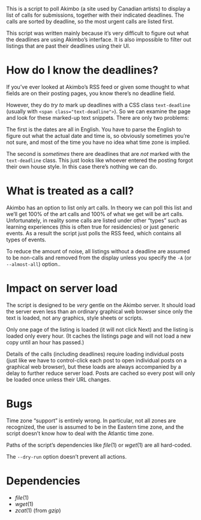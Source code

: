 This is a script to poll Akimbo (a site used by Canadian artists) to display
a list of calls for submissions, together with their indicated deadlines.
The calls are sorted by deadline,
so the most urgent calls are listed first.

This script was written mainly because it’s very difficult to figure out what the deadlines are using Akimbo’s interface.
It is also impossible to filter out listings that are past their deadlines using their UI.

How do I know the deadlines?
============================

If you’ve ever looked at Akimbo’s RSS feed or given some thought to what fields are on their posting pages,
you know there’s no deadline field.

However, they do *try to* mark up deadlines with a CSS class `text-deadline` (usually with `<span class="text-deadline">`).
So we can examine the page and look for these marked-up text snippets.
There are only two problems:

The first is the dates are all in English.
You have to parse the English to figure out what the actual date and time is,
so obviously sometimes you’re not sure,
and most of the time you have no idea what time zone is implied.

The second is *sometimes* there are deadlines that are *not* marked with the `text-deadline` class.
This just looks like whoever entered the posting forgot their own house style.
In this case there’s nothing we can do.

What is treated as a call?
=========================

Akimbo has an option to list only art calls.
In theory we can poll this list and we’ll get 100% of the art calls and 100% of what we get will be art calls. 
Unfortunately, in reality some calls are listed under other “types” such as learning experiences
(this is often true for residencies)
or just generic events.
As a result the script just polls the RSS feed, which contains all types of events.

To reduce the amount of noise,
all listings without a deadline
are assumed to be non-calls and removed from the display unless you specify the `-A` (or `--almost-all`) option..

Impact on server load
=====================

The script is designed to be *very* gentle on the Akimbo server.
It should load the server even less than an ordinary graphical web browser
since only the text is loaded, not any graphics, style sheets or scripts.

Only one page of the listing is loaded (it will not click Next)
and the listing is loaded only every hour.
(It caches the listings page and will not load a new copy until an hour has passed.)

Details of the calls (including deadlines)
require loading individual posts
(just like we have to control-click each post to open individual posts on a graphical web browser),
but these loads are always accompanied by a delay to further reduce server load.
Posts are cached so every post will only be loaded once unless their URL changes.

Bugs
====

Time zone “support” is entirely wrong.
In particular, not all zones are recognized,
the user is assumed to be in the Eastern time zone,
and the script doesn’t know how to deal with the Atlantic time zone.

Paths of the script’s dependencies like *file*(1) or *wget*(1) are all hard-coded.

The `--dry-run` option doesn’t prevent all actions.

Dependencies
============

- *file*(1)
- *wget*(1)
- *zcat*(1) (from *gzip*)

